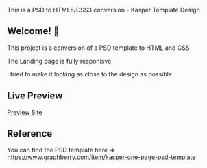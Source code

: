 This is a PSD to HTML5/CSS3 conversion - Kasper Template Design

## Welcome! 👋

This project is a conversion of a PSD template to HTML and CSS 

The Landing page is fully responisve 

i tried to make it looking as close to the design as possible.


## Live Preview

[Preview Site](https://samia13.github.io/Kasper-PSD-template-conversion/)

## Reference

You can find the PSD template here => 
https://www.graphberry.com/item/kasper-one-page-psd-template

